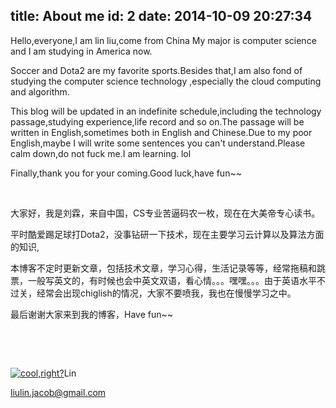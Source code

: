 title: About me
id: 2
date: 2014-10-09 20:27:34
---

Hello,everyone,I am lin liu,come from China My major is computer science and I am studying in America now.

Soccer and Dota2 are my favorite sports.Besides that,I am also fond of studying the computer science technology ,especially the cloud computing and algorithm.

This blog will be updated in an indefinite schedule,including the technology passage,studying experience,life record and so on.The passage will be written in English,sometimes both in English and Chinese.Due to my poor English,maybe I will write some sentences you can't understand.Please calm down,do not fuck me.I am learning. lol

Finally,thank you for your coming.Good luck,have fun~~

&nbsp;

大家好，我是刘霖，来自中国，CS专业苦逼码农一枚，现在在大美帝专心读书。

平时酷爱踢足球打Dota2，没事钻研一下技术，现在主要学习云计算以及算法方面的知识,

本博客不定时更新文章，包括技术文章，学习心得，生活记录等等，经常拖稿和跳票，一般写英文的，有时候也会中英文双语，看心情。。。嘿嘿。。。由于英语水平不过关，经常会出现chiglish的情况，大家不要喷我，我也在慢慢学习之中。

最后谢谢大家来到我的博客，Have fun~~

&nbsp;

&nbsp;

[![cool,right?]({{BASE_PATH}}/images/e2d13fcfbe097b89e95887c87032490949766b99.jpg)](http://blog-linliu.rhcloud.com/wp-content/uploads/2014/10/IMG_2227.jpg)Lin

liulin.jacob@gmail.com